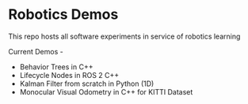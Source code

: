 # Robotics Demos
This repo hosts all software experiments in service of robotics learning

Current Demos -
- Behavior Trees in C++
- Lifecycle Nodes in ROS 2 C++
- Kalman Filter from scratch in Python (1D)
- Monocular Visual Odometry in C++ for KITTI Dataset

